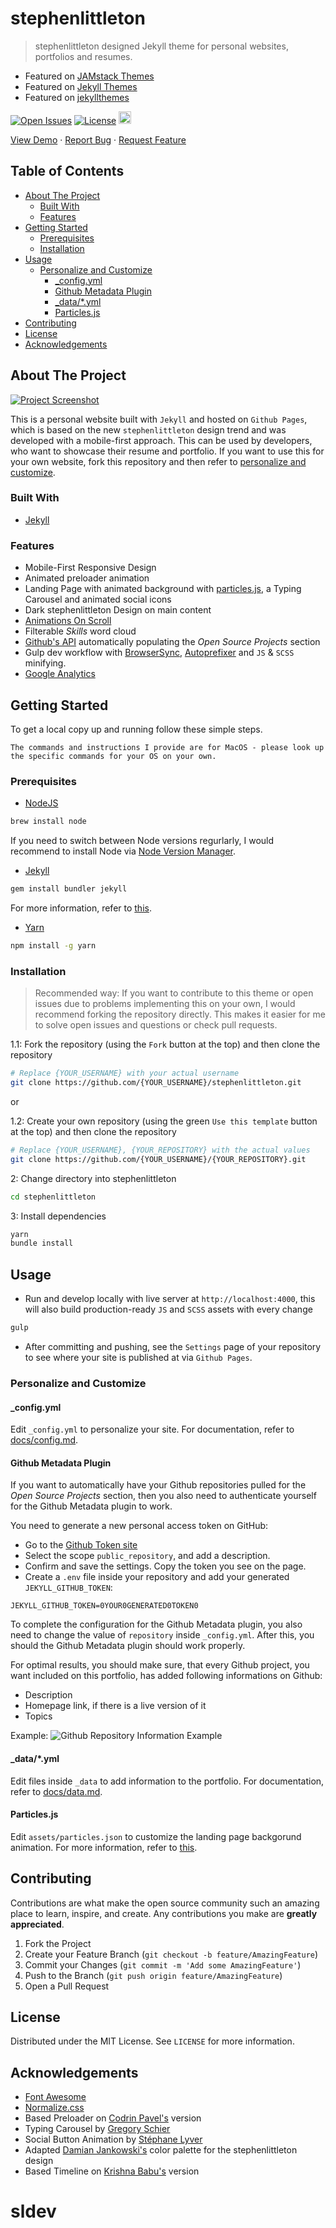 # stephenlittleton <!-- omit in toc -->

> stephenlittleton designed Jekyll theme for personal websites, portfolios and resumes.

* Featured on [JAMstack Themes](https://jamstackthemes.dev/theme/jekyll-stephenlittleton/)
* Featured on [Jekyll Themes](https://jekyll-themes.com/stephenlittleton/)
* Featured on [jekyllthemes](http://jekyllthemes.org/themes/stephenlittleton/)

[![Open Issues](https://badgen.net/github/open-issues/longpdo/stephenlittleton)](https://github.com/longpdo/stephenlittleton/issues)
[![License](https://badgen.net/github/license/longpdo/stephenlittleton)](LICENSE)
<a href="https://jekyll-themes.com">
    <img src="https://img.shields.io/badge/featured%20on-JT-red.svg" height="20" alt="Jekyll Themes Shield" >
</a>

[View Demo](https://longpdo.github.io/stephenlittleton/) · [Report Bug](https://github.com/longpdo/stephenlittleton/issues) · [Request Feature](https://github.com/longpdo/stephenlittleton/issues)

<!-- TABLE OF CONTENTS -->
## Table of Contents <!-- omit in toc -->

* [About The Project](#about-the-project)
  * [Built With](#built-with)
  * [Features](#features)
* [Getting Started](#getting-started)
  * [Prerequisites](#prerequisites)
  * [Installation](#installation)
* [Usage](#usage)
  * [Personalize and Customize](#personalize-and-customize)
    * [_config.yml](#_configyml)
    * [Github Metadata Plugin](#github-metadata-plugin)
    * [_data/*.yml](#_datayml)
    * [Particles.js](#particlesjs)
* [Contributing](#contributing)
* [License](#license)
* [Acknowledgements](#acknowledgements)

<!-- ABOUT THE PROJECT -->

## About The Project

[![Project Screenshot][product-screenshot]](https://longpdo.github.io/stephenlittleton/)

This is a personal website built with `Jekyll` and hosted on `Github Pages`, which is based on the new `stephenlittleton` design trend and was developed with a mobile-first approach. This can be used by developers, who want to showcase their resume and portfolio. If you want to use this for your own website, fork this repository and then refer to [personalize and customize](#personalize-and-customize).

### Built With

* [Jekyll](https://jekyllrb.com/)

### Features

* Mobile-First Responsive Design
* Animated preloader animation
* Landing Page with animated background with [particles.js](https://vincentgarreau.com/particles.js/), a Typing Carousel and animated social icons
* Dark stephenlittleton Design on main content
* [Animations On Scroll](https://michalsnik.github.io/aos/)
* Filterable *Skills* word cloud
* [Github's API](https://developer.github.com/v3/) automatically populating the *Open Source Projects* section
* Gulp dev workflow with [BrowserSync](https://browsersync.io/), [Autoprefixer](https://autoprefixer.github.io/) and `JS` & `SCSS` minifying.
* [Google Analytics](https://analytics.google.com/)

<!-- GETTING STARTED -->

## Getting Started

To get a local copy up and running follow these simple steps.

`The commands and instructions I provide are for MacOS - please look up the specific commands for your OS on your own.`

### Prerequisites

* [NodeJS](https://nodejs.org/en/)

```sh
brew install node
```

If you need to switch between Node versions regurlarly, I would recommend to install Node via [Node Version Manager](https://github.com/nvm-sh/nvm/blob/master/README.md#manual-install).

* [Jekyll](https://jekyllrb.com/)

```sh
gem install bundler jekyll
```

For more information, refer to [this](https://jekyllrb.com/docs/installation/).

* [Yarn](https://yarnpkg.com/)

```sh
npm install -g yarn
```

### Installation

> Recommended way: If you want to contribute to this theme or open issues due to problems implementing this on your own, I would recommend forking the repository directly. This makes it easier for me to solve open issues and questions or check pull requests.

1.1: Fork the repository (using the `Fork` button at the top) and then clone the repository

```sh
# Replace {YOUR_USERNAME} with your actual username
git clone https://github.com/{YOUR_USERNAME}/stephenlittleton.git
```

or

1.2: Create your own repository (using the green `Use this template` button at the top) and then clone the repository

```sh
# Replace {YOUR_USERNAME}, {YOUR_REPOSITORY} with the actual values
git clone https://github.com/{YOUR_USERNAME}/{YOUR_REPOSITORY}.git
```

2: Change directory into stephenlittleton

```sh
cd stephenlittleton
```

3: Install dependencies

```sh
yarn
bundle install
```

<!-- USAGE EXAMPLES -->

## Usage

* Run and develop locally with live server at `http://localhost:4000`, this will also build production-ready `JS` and `SCSS` assets with every change

```sh
gulp
```

* After committing and pushing, see the `Settings` page of your repository to see where your site is published at via `Github Pages`.

### Personalize and Customize

#### _config.yml

Edit `_config.yml` to personalize your site. For documentation, refer to [docs/config.md](https://github.com/longpdo/stephenlittleton/blob/master/docs/config.md).

#### Github Metadata Plugin

If you want to automatically have your Github repositories pulled for the *Open Source Projects* section, then you also need to authenticate yourself for the Github Metadata plugin to work.

You need to generate a new personal access token on GitHub:

* Go to the [Github Token site](https://github.com/settings/tokens/new)
* Select the scope `public_repository`, and add a description.
* Confirm and save the settings. Copy the token you see on the page.
* Create a `.env` file inside your repository and add your generated `JEKYLL_GITHUB_TOKEN`:

```text
JEKYLL_GITHUB_TOKEN=0YOUR0GENERATED0TOKEN0
```

To complete the configuration for the Github Metadata plugin, you also need to change the value of `repository` inside `_config.yml`. After this, you should the Github Metadata plugin should work properly.

For optimal results, you should make sure, that every Github project, you want included on this portfolio, has added following informations on Github:

* Description
* Homepage link, if there is a live version of it
* Topics

Example:
![Github Repository Information Example][github-repo-info]

#### _data/*.yml

Edit files inside `_data` to add information to the portfolio. For documentation, refer to [docs/data.md](https://github.com/longpdo/stephenlittleton/blob/master/docs/data.md).

#### Particles.js

Edit `assets/particles.json` to customize the landing page backgorund animation. For more information, refer to [this](https://github.com/VincentGarreau/particles.js/#options).

<!-- CONTRIBUTING -->

## Contributing

Contributions are what make the open source community such an amazing place to learn, inspire, and create. Any contributions you make are **greatly appreciated**.

1. Fork the Project
2. Create your Feature Branch (`git checkout -b feature/AmazingFeature`)
3. Commit your Changes (`git commit -m 'Add some AmazingFeature'`)
4. Push to the Branch (`git push origin feature/AmazingFeature`)
5. Open a Pull Request

<!-- LICENSE -->

## License

Distributed under the MIT License. See `LICENSE` for more information.

<!-- ACKNOWLEDGEMENTS -->

## Acknowledgements

* [Font Awesome](https://fontawesome.com/)
* [Normalize.css](https://necolas.github.io/normalize.css/)
* Based Preloader on [Codrin Pavel's](https://codepen.io/zerospree/pen/aCjAz) version
* Typing Carousel by [Gregory Schier](https://codepen.io/gschier/pen/jkivt)
* Social Button Animation by [Stéphane Lyver](https://codepen.io/wouwi/pen/Lwrmi)
* Adapted [Damian Jankowski's](https://codepen.io/dolaron/pen/rNadmOE) color palette for the stephenlittleton design
* Based Timeline on [Krishna Babu's](https://codepen.io/krishnab/pen/OPwqbW) version

<!-- MARKDOWN LINKS & IMAGES -->

[product-screenshot]: https://raw.githubusercontent.com/longpdo/stephenlittleton/master/docs/screenshot.gif
[github-repo-info]: https://raw.githubusercontent.com/longpdo/stephenlittleton/master/docs/github-repo-info.png

# sldev
